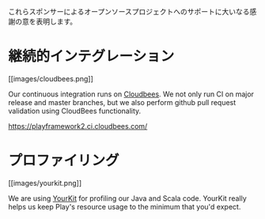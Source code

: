 <!-- translated -->
<!--
A big THANK YOU! to these sponsors for their support of open source projects.
-->
これらスポンサーによるオープンソースプロジェクトへのサポートに大いなる感謝の意を表明します。

<!--
# Continuous Integration
-->
# 継続的インテグレーション

[[images/cloudbees.png]]

Our continuous integration runs on [Cloudbees](http://www.cloudbees.com/). We not only run CI on major release and master branches, but we also perform github pull request validation using CloudBees functionality.

<https://playframework2.ci.cloudbees.com/>

<!--
# Profiling
-->
# プロファイリング

[[images/yourkit.png]]

We are using [YourKit](http://www.yourkit.com/overview/index.jsp) for profiling our Java and Scala code. YourKit really helps us keep Play's resource usage to the minimum that you'd expect.
